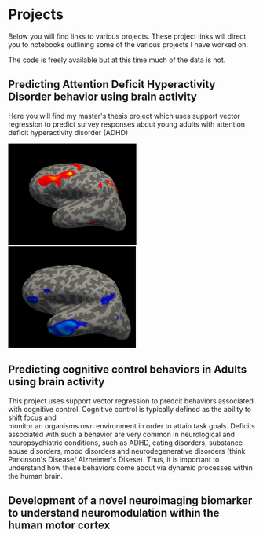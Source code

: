 # Projects

Below you will find links to various projects. These project links will direct you to notebooks outlining some of the various projects I have worked on.

The code is freely available but at this time much of the data is not.

## Predicting Attention Deficit Hyperactivity Disorder behavior using brain activity
Here you will find my master's thesis project which uses support vector regression to predict survey responses about young adults with attention deficit hyperactivity disorder (ADHD)


<img src="fpcn.png" class="inline"/> 
<img src="dmn.png" class="inline"/>


## Predicting cognitive control behaviors in Adults using brain activity
This project uses support vector regression to predcit behaviors associated with cognitive control. Cognitive control is typically defined as the ability to shift focus and  
monitor an organisms own environment in order to attain task goals. Deficits associated with such a behavior are very common in neurological and neuropsychiatric conditions,
such as ADHD, eating disorders, substance abuse disorders, mood disorders and neurodegenerative disorders (think Parkinson's Disease/ Alzheimer's Disese).
Thus, it is important to understand how these behaviors come about via dynamic processes within the human brain. 

## Development of a novel neuroimaging biomarker to understand neuromodulation within the human motor cortex

